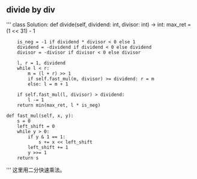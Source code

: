 ## divide by div
'''
class Solution:
    def divide(self, dividend: int, divisor: int) -> int:
        max_ret = (1 << 31) - 1

        is_neg = -1 if dividend * divisor < 0 else 1
        dividend = -dividend if dividend < 0 else dividend
        divisor = -divisor if divisor < 0 else divisor

        l, r = 1, dividend
        while l < r:
            m = (l + r) >> 1
            if self.fast_mul(m, divisor) >= dividend: r = m
            else: l = m + 1

        if self.fast_mul(l, divisor) > dividend:
            l -= 1
        return min(max_ret, l * is_neg)

    def fast_mul(self, x, y):
        s = 0
        left_shift = 0
        while y > 0:
            if y & 1 == 1:
                s += x << left_shift
            left_shift += 1
            y >>= 1
        return s
'''
这里用二分快速乘法。
